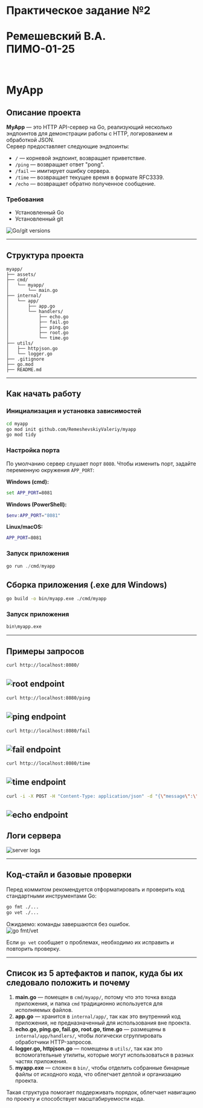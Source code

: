 <h1>
Практическое задание №2<br><br>
Ремешевский В.А.<br>
ПИМО-01-25
</h1>
<br>


# MyApp

## Описание проекта

**MyApp** — это HTTP API-сервер на Go, реализующий несколько эндпоинтов для демонстрации работы с HTTP, логированием и обработкой JSON.  
Сервер предоставляет следующие эндпоинты:

- `/` — корневой эндпоинт, возвращает приветствие.
- `/ping` — возвращает ответ "pong".
- `/fail` — имитирует ошибку сервера.
- `/time` — возвращает текущее время в формате RFC3339.
- `/echo` — возвращает обратно полученное сообщение.

### Требования

- Установленный Go
- Установленный git
  
![Go/git versions](assets/go_git_versions.png)

---

## Структура проекта

```
myapp/
├── assets/
├── cmd/
│   └── myapp/
│       └── main.go
├── internal/
│   └── app/
│       ├── app.go
│       └── handlers/
│           ├── echo.go
│           ├── fail.go
│           ├── ping.go
│           ├── root.go
│           └── time.go
├── utils/
│   ├── httpjson.go
│   └── logger.go
├── .gitignore
├── go.mod
├── README.md
```

---

## Как начать работу

### Инициализация и установка зависимостей

```sh
cd myapp
go mod init github.com/RemeshevskiyValeriy/myapp
go mod tidy
```

### Настройка порта

По умолчанию сервер слушает порт `8080`. Чтобы изменить порт, задайте переменную окружения `APP_PORT`:

**Windows (cmd):**
```cmd
set APP_PORT=8081
```

**Windows (PowerShell):**
```powershell
$env:APP_PORT="8081"
```

**Linux/macOS:**
```sh
APP_PORT=8081
```

### Запуск приложения

```powershell
go run ./cmd/myapp
```

## Сборка приложения (.exe для Windows)

```sh
go build -o bin/myapp.exe ./cmd/myapp
```

### Запуск приложения

```sh
bin\myapp.exe
```

---

## Примеры запросов

```sh
curl http://localhost:8080/
```
![root endpoint](assets/root_endpoint.png)
---

```sh
curl http://localhost:8080/ping
```
![ping endpoint](assets/ping_endpoint.png)
---

```sh
curl http://localhost:8080/fail
```
![fail endpoint](assets/fail_endpoint.png)
---

```sh
curl http://localhost:8080/time
```
![time endpoint](assets/time_endpoint.png)
---

```sh
curl -i -X POST -H "Content-Type: application/json" -d "{\"message\":\"Post Malone\"}" http://localhost:8080/echo
```
![echo endpoint](assets/echo_endpoint.png)
---

## Логи сервера

![server logs](assets/server_logs.png)

---

## Код-стайл и базовые проверки

Перед коммитом рекомендуется отформатировать и проверить код стандартными инструментами Go:

```sh
go fmt ./...
go vet ./...
```

Ожидаемо: команды завершаются без ошибок.  
![go fmt/vet](assets/fmt_vet.png)

Если `go vet` сообщает о проблемах, необходимо их исправить и повторить проверку.

---

## Список из 5 артефактов и папок, куда бы их следовало положить и почему

1. **main.go** — помещен в `cmd/myapp/`, потому что это точка входа приложения, и папка `cmd` традиционно используется для исполняемых файлов.
2. **app.go** — хранится в `internal/app/`, так как это внутренний код приложения, не предназначенный для использования вне проекта.
3. **echo.go, ping.go, fail.go, root.go, time.go** — размещены в `internal/app/handlers/`, чтобы логически сгруппировать обработчики HTTP-запросов.
4. **logger.go, httpjson.go** — помещены в `utils/`, так как это вспомогательные утилиты, которые могут использоваться в разных частях приложения.
5. **myapp.exe** — сложен в `bin/`, чтобы отделить собранные бинарные файлы от исходного кода, что облегчает деплой и организацию проекта.

Такая структура помогает поддерживать порядок, облегчает навигацию по проекту и способствует масштабируемости кода.